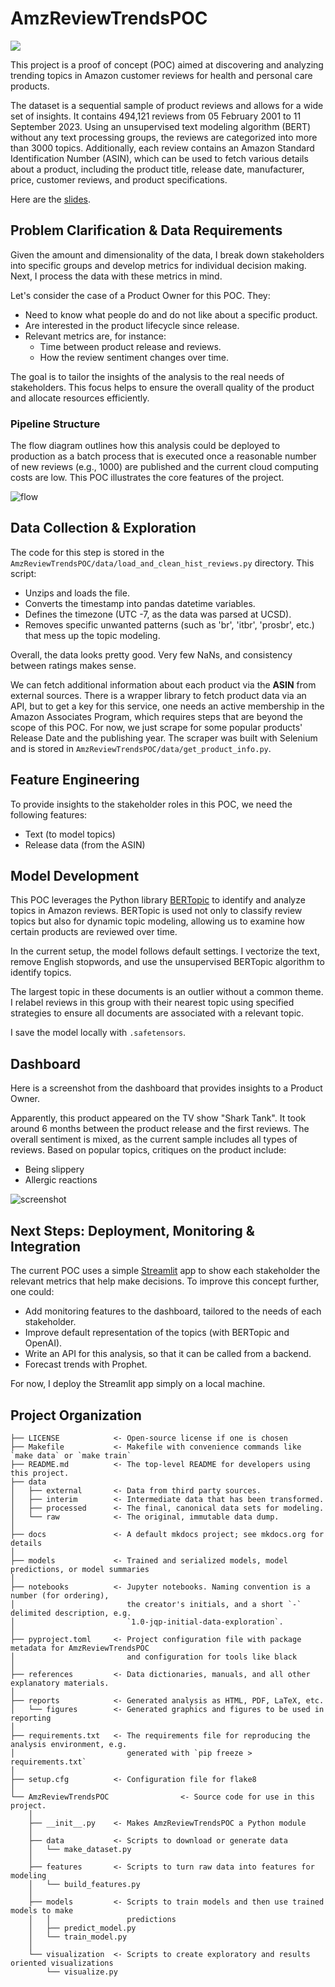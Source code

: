 # AmzReviewTrendsPOC

<a target="_blank" href="https://cookiecutter-data-science.drivendata.org/">
    <img src="https://img.shields.io/badge/CCDS-Project%20template-328F97?logo=cookiecutter" />
</a>

This project is a proof of concept (POC) aimed at discovering and analyzing trending topics in Amazon customer reviews for health and personal care products.

The dataset is a sequential sample of product reviews and allows for a wide set of insights. It contains 494,121 reviews from 05 February 2001 to 11 September 2023. Using an unsupervised text modeling algorithm (BERT) without any text processing groups, the reviews are categorized into more than 3000 topics. Additionally, each review contains an Amazon Standard Identification Number (ASIN), which can be used to fetch various details about a product, including the product title, release date, manufacturer, price, customer reviews, and product specifications.


Here are the [slides](slides.pdf).

## Problem Clarification & Data Requirements

Given the amount and dimensionality of the data, I break down stakeholders into specific groups and develop metrics for individual decision making. Next, I process the data with these metrics in mind.

Let's consider the case of a Product Owner for this POC. They:
- Need to know what people do and do not like about a specific product.
- Are interested in the product lifecycle since release.
- Relevant metrics are, for instance:
  - Time between product release and reviews.
  - How the review sentiment changes over time.

The goal is to tailor the insights of the analysis to the real needs of stakeholders. This focus helps to ensure the overall quality of the product and allocate resources efficiently.

### Pipeline Structure

The flow diagram outlines how this analysis could be deployed to production as a batch process that is executed once a reasonable number of new reviews (e.g., 1000) are published and the current cloud computing costs are low. This POC illustrates the core features of the project.

![flow](reports/flowdiagramm/1721376795149.png)

## Data Collection & Exploration

The code for this step is stored in the `AmzReviewTrendsPOC/data/load_and_clean_hist_reviews.py` directory. This script:
- Unzips and loads the file.
- Converts the timestamp into pandas datetime variables.
- Defines the timezone (UTC -7, as the data was parsed at UCSD).
- Removes specific unwanted patterns (such as 'br', 'itbr', 'prosbr', etc.) that mess up the topic modeling.

Overall, the data looks pretty good. Very few NaNs, and consistency between ratings makes sense.

We can fetch additional information about each product via the **ASIN** from external sources. There is a wrapper library to fetch product data via an API, but to get a key for this service, one needs an active membership in the Amazon Associates Program, which requires steps that are beyond the scope of this POC. For now, we just scrape for some popular products' Release Date and the publishing year.
The scraper was built with Selenium and is stored in `AmzReviewTrendsPOC/data/get_product_info.py`.


## Feature Engineering

To provide insights to the stakeholder roles in this POC, we need the following features:

- Text (to model topics)
- Release data (from the ASIN)

## Model Development

This POC leverages the Python library [BERTopic](https://pypi.org/project/bertopic/) to identify and analyze topics in Amazon reviews. BERTopic is used not only to classify review topics but also for dynamic topic modeling, allowing us to examine how certain products are reviewed over time.

In the current setup, the model follows default settings. I vectorize the text, remove English stopwords, and use the unsupervised BERTopic algorithm to identify topics.

The largest topic in these documents is an outlier without a common theme. I relabel reviews in this group with their nearest topic using specified strategies to ensure all documents are associated with a relevant topic.

I save the model locally with `.safetensors`.

## Dashboard

Here is a screenshot from the dashboard that provides insights to a Product Owner.

Apparently, this product appeared on the TV show "Shark Tank". It took around 6 months between the product release and the first reviews. The overall sentiment is mixed, as the current sample includes all types of reviews. Based on popular topics, critiques on the product include:
- Being slippery
- Allergic reactions

![screenshot](reports/screendumps/dashboard_nerdwax_shark_tank.png)

## Next Steps: Deployment, Monitoring & Integration

The current POC uses a simple [Streamlit](https://streamlit.io/) app to show each stakeholder the relevant metrics that help make decisions. To improve this concept further, one could:
- Add monitoring features to the dashboard, tailored to the needs of each stakeholder.
- Improve default representation of the topics (with BERTopic and OpenAI).
- Write an API for this analysis, so that it can be called from a backend.
- Forecast trends with Prophet.

For now, I deploy the Streamlit app simply on a local machine.


## Project Organization

```
├── LICENSE            <- Open-source license if one is chosen
├── Makefile           <- Makefile with convenience commands like `make data` or `make train`
├── README.md          <- The top-level README for developers using this project.
├── data
│   ├── external       <- Data from third party sources.
│   ├── interim        <- Intermediate data that has been transformed.
│   ├── processed      <- The final, canonical data sets for modeling.
│   └── raw            <- The original, immutable data dump.
│
├── docs               <- A default mkdocs project; see mkdocs.org for details
│
├── models             <- Trained and serialized models, model predictions, or model summaries
│
├── notebooks          <- Jupyter notebooks. Naming convention is a number (for ordering),
│                         the creator's initials, and a short `-` delimited description, e.g.
│                         `1.0-jqp-initial-data-exploration`.
│
├── pyproject.toml     <- Project configuration file with package metadata for AmzReviewTrendsPOC
│                         and configuration for tools like black
│
├── references         <- Data dictionaries, manuals, and all other explanatory materials.
│
├── reports            <- Generated analysis as HTML, PDF, LaTeX, etc.
│   └── figures        <- Generated graphics and figures to be used in reporting
│
├── requirements.txt   <- The requirements file for reproducing the analysis environment, e.g.
│                         generated with `pip freeze > requirements.txt`
│
├── setup.cfg          <- Configuration file for flake8
│
└── AmzReviewTrendsPOC                <- Source code for use in this project.
    │
    ├── __init__.py    <- Makes AmzReviewTrendsPOC a Python module
    │
    ├── data           <- Scripts to download or generate data
    │   └── make_dataset.py
    │
    ├── features       <- Scripts to turn raw data into features for modeling
    │   └── build_features.py
    │
    ├── models         <- Scripts to train models and then use trained models to make
    │   │                 predictions
    │   ├── predict_model.py
    │   └── train_model.py
    │
    └── visualization  <- Scripts to create exploratory and results oriented visualizations
        └── visualize.py
```
